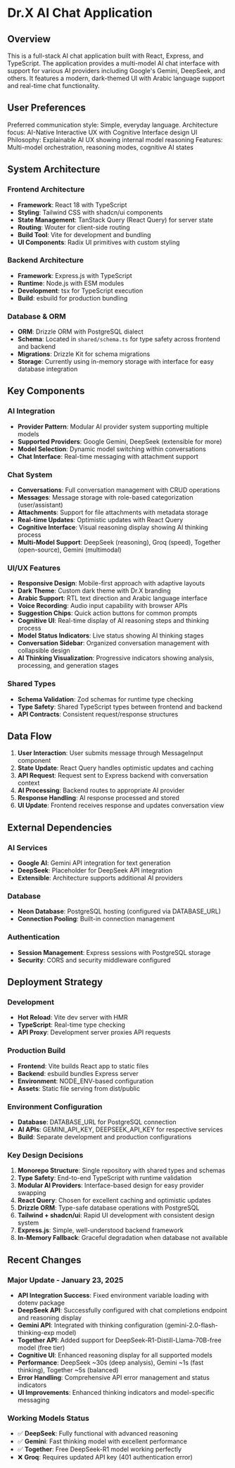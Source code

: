 # Dr.X AI Chat Application

## Overview

This is a full-stack AI chat application built with React, Express, and TypeScript. The application provides a multi-model AI chat interface with support for various AI providers including Google's Gemini, DeepSeek, and others. It features a modern, dark-themed UI with Arabic language support and real-time chat functionality.

## User Preferences

Preferred communication style: Simple, everyday language.
Architecture focus: AI-Native Interactive UX with Cognitive Interface design
UI Philosophy: Explainable AI UX showing internal model reasoning
Features: Multi-model orchestration, reasoning modes, cognitive AI states

## System Architecture

### Frontend Architecture
- **Framework**: React 18 with TypeScript
- **Styling**: Tailwind CSS with shadcn/ui components
- **State Management**: TanStack Query (React Query) for server state
- **Routing**: Wouter for client-side routing
- **Build Tool**: Vite for development and bundling
- **UI Components**: Radix UI primitives with custom styling

### Backend Architecture
- **Framework**: Express.js with TypeScript
- **Runtime**: Node.js with ESM modules
- **Development**: tsx for TypeScript execution
- **Build**: esbuild for production bundling

### Database & ORM
- **ORM**: Drizzle ORM with PostgreSQL dialect
- **Schema**: Located in `shared/schema.ts` for type safety across frontend and backend
- **Migrations**: Drizzle Kit for schema migrations
- **Storage**: Currently using in-memory storage with interface for easy database integration

## Key Components

### AI Integration
- **Provider Pattern**: Modular AI provider system supporting multiple models
- **Supported Providers**: Google Gemini, DeepSeek (extensible for more)
- **Model Selection**: Dynamic model switching within conversations
- **Chat Interface**: Real-time messaging with attachment support

### Chat System
- **Conversations**: Full conversation management with CRUD operations
- **Messages**: Message storage with role-based categorization (user/assistant)
- **Attachments**: Support for file attachments with metadata storage
- **Real-time Updates**: Optimistic updates with React Query
- **Cognitive Interface**: Visual reasoning display showing AI thinking process
- **Multi-Model Support**: DeepSeek (reasoning), Groq (speed), Together (open-source), Gemini (multimodal)

### UI/UX Features
- **Responsive Design**: Mobile-first approach with adaptive layouts
- **Dark Theme**: Custom dark theme with Dr.X branding
- **Arabic Support**: RTL text direction and Arabic language interface
- **Voice Recording**: Audio input capability with browser APIs
- **Suggestion Chips**: Quick action buttons for common prompts
- **Cognitive UI**: Real-time display of AI reasoning steps and thinking process
- **Model Status Indicators**: Live status showing AI thinking stages
- **Conversation Sidebar**: Organized conversation management with collapsible design
- **AI Thinking Visualization**: Progressive indicators showing analysis, processing, and generation stages

### Shared Types
- **Schema Validation**: Zod schemas for runtime type checking
- **Type Safety**: Shared TypeScript types between frontend and backend
- **API Contracts**: Consistent request/response structures

## Data Flow

1. **User Interaction**: User submits message through MessageInput component
2. **State Update**: React Query handles optimistic updates and caching
3. **API Request**: Request sent to Express backend with conversation context
4. **AI Processing**: Backend routes to appropriate AI provider
5. **Response Handling**: AI response processed and stored
6. **UI Update**: Frontend receives response and updates conversation view

## External Dependencies

### AI Services
- **Google AI**: Gemini API integration for text generation
- **DeepSeek**: Placeholder for DeepSeek API integration
- **Extensible**: Architecture supports additional AI providers

### Database
- **Neon Database**: PostgreSQL hosting (configured via DATABASE_URL)
- **Connection Pooling**: Built-in connection management

### Authentication
- **Session Management**: Express sessions with PostgreSQL storage
- **Security**: CORS and security middleware configured

## Deployment Strategy

### Development
- **Hot Reload**: Vite dev server with HMR
- **TypeScript**: Real-time type checking
- **API Proxy**: Development server proxies API requests

### Production Build
- **Frontend**: Vite builds React app to static files
- **Backend**: esbuild bundles Express server
- **Environment**: NODE_ENV-based configuration
- **Assets**: Static file serving from dist/public

### Environment Configuration
- **Database**: DATABASE_URL for PostgreSQL connection
- **AI APIs**: GEMINI_API_KEY, DEEPSEEK_API_KEY for respective services
- **Build**: Separate development and production configurations

### Key Design Decisions

1. **Monorepo Structure**: Single repository with shared types and schemas
2. **Type Safety**: End-to-end TypeScript with runtime validation
3. **Modular AI Providers**: Interface-based design for easy provider swapping
4. **React Query**: Chosen for excellent caching and optimistic updates
5. **Drizzle ORM**: Type-safe database operations with PostgreSQL
6. **Tailwind + shadcn/ui**: Rapid UI development with consistent design system
7. **Express.js**: Simple, well-understood backend framework
8. **In-Memory Fallback**: Graceful degradation when database not available

## Recent Changes

### Major Update - January 23, 2025
- **API Integration Success**: Fixed environment variable loading with dotenv package
- **DeepSeek API**: Successfully configured with chat completions endpoint and reasoning display
- **Gemini API**: Integrated with thinking configuration (gemini-2.0-flash-thinking-exp model)
- **Together API**: Added support for DeepSeek-R1-Distill-Llama-70B-free model (free tier)
- **Cognitive UI**: Enhanced reasoning display for all supported models
- **Performance**: DeepSeek ~30s (deep analysis), Gemini ~1s (fast thinking), Together ~5s (balanced)
- **Error Handling**: Comprehensive API error management and status indicators
- **UI Improvements**: Enhanced thinking indicators and model-specific messaging

### Working Models Status
- ✅ **DeepSeek**: Fully functional with advanced reasoning
- ✅ **Gemini**: Fast thinking model with excellent performance  
- ✅ **Together**: Free DeepSeek-R1 model working perfectly
- ❌ **Groq**: Requires updated API key (401 authentication error)